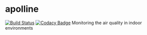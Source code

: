 # apolline
[![Build Status](https://travis-ci.org/Spirals-Team/apolline.svg?branch=sprint1%2Fissue12)](https://travis-ci.org/Spirals-Team/apolline)
[![Codacy Badge](https://www.codacy.com/project/badge/6ae0421906c14389b5abd69323d4d101)](https://www.codacy.com/app/thomas-vincent-59260/apolline)
Monitoring the air quality in indoor environments
